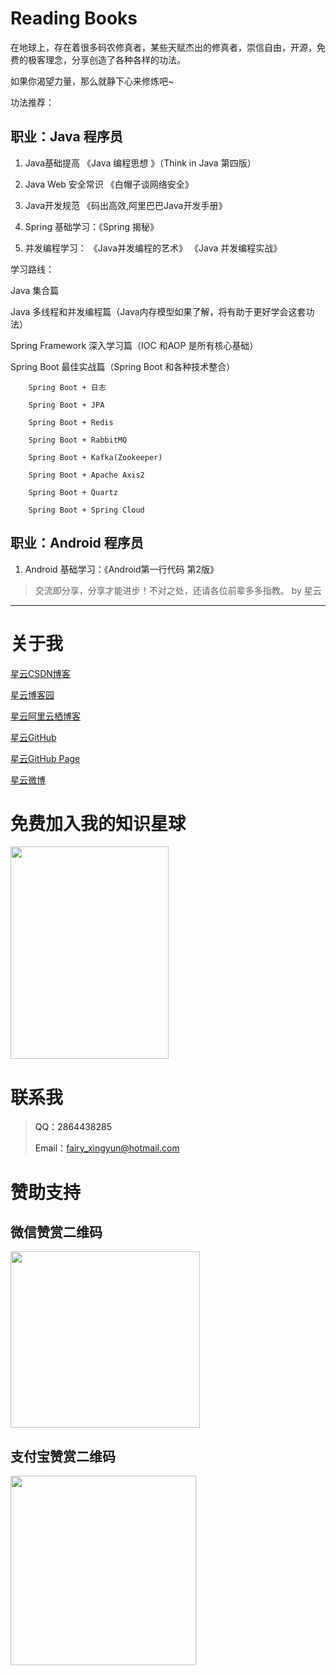 # Reading Books

在地球上，存在着很多码农修真者，某些天赋杰出的修真者，崇信自由，开源，免费的极客理念，分享创造了各种各样的功法。

如果你渴望力量，那么就静下心来修炼吧~

功法推荐：

## 职业：Java 程序员

1.   Java基础提高 《Java 编程思想 》（Think in Java 第四版）

2.   Java Web 安全常识 《白帽子谈网络安全》

3.   Java开发规范 《码出高效,阿里巴巴Java开发手册》

4.   Spring 基础学习：《Spring 揭秘》

5.   并发编程学习： 《Java并发编程的艺术》 《Java 并发编程实战》

学习路线：

Java 集合篇

Java 多线程和并发编程篇（Java内存模型如果了解，将有助于更好学会这套功法）

Spring Framework 深入学习篇（IOC 和AOP 是所有核心基础）

Spring Boot 最佳实战篇（Spring Boot 和各种技术整合）

        Spring Boot + 日志

        Spring Boot + JPA

        Spring Boot + Redis

        Spring Boot + RabbitMQ

        Spring Boot + Kafka(Zookeeper)

        Spring Boot + Apache Axis2

        Spring Boot + Quartz

        Spring Boot + Spring Cloud

## 职业：Android 程序员

1. Android 基础学习：《Android第一行代码 第2版》


> 交流即分享，分享才能进步！不对之处，还请各位前辈多多指教。  by 星云

---
# 关于我

[星云CSDN博客](https://blog.csdn.net/hadues)

[星云博客园](http://www.cnblogs.com/xingyunblog)

[星云阿里云栖博客](https://yq.aliyun.com/u/xingyunsky)

[星云GitHub](https://github.com/geekxingyun)

[星云GitHub Page](http://www.520geek.cn)

[星云微博](https://weibo.com/xingyunsky)

# 免费加入我的知识星球

<p><a href="https://github.com/geekxingyun/SpringBootBestPracticesSample/blob/master/resources/images/my_world.png?raw=true"> <img src="https://github.com/geekxingyun/SpringBootBestPracticesSample/blob/master/resources/images/my_world.png?raw=true" width="253" height="340"><a><p>

# 联系我

> QQ：2864438285　
> 
> Email：fairy_xingyun@hotmail.com   

# 赞助支持

<h2>微信赞赏二维码</h2>
<p><img src="https://img2018.cnblogs.com/blog/622489/201812/622489-20181215164147325-217176189.png" alt="" width="303" height="282"></p>
<h2>支付宝赞赏二维码</h2>
<p><img src="https://img2018.cnblogs.com/blog/622489/201812/622489-20181215164420863-364321980.png" alt="" width="297" height="303"></p>
